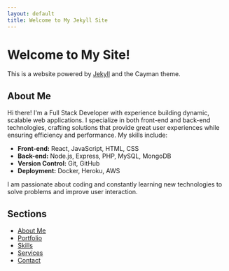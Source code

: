 ```yaml
---
layout: default
title: Welcome to My Jekyll Site
---
```


# Welcome to My Site!
This is a website powered by [Jekyll](https://jekyllrb.com/) and the Cayman theme.

## About Me
Hi there! I'm a Full Stack Developer with experience building dynamic, scalable web applications. I specialize in both front-end and back-end technologies, crafting solutions that provide great user experiences while ensuring efficiency and performance. My skills include:

- **Front-end:** React, JavaScript, HTML, CSS
- **Back-end:** Node.js, Express, PHP, MySQL, MongoDB
- **Version Control:** Git, GitHub
- **Deployment:** Docker, Heroku, AWS

I am passionate about coding and constantly learning new technologies to solve problems and improve user interaction.

## Sections
- [About Me](about.html)
- [Portfolio](portfolio.html)
- [Skills](skills.html)
- [Services](services.html)
- [Contact](contact.html)
